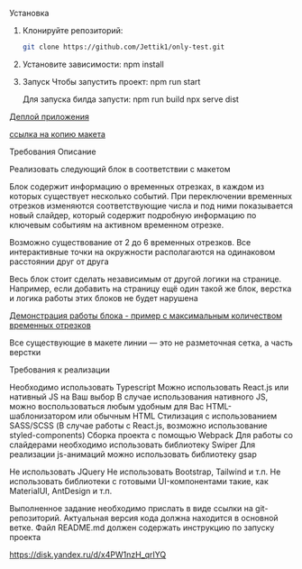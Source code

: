 Установка

1. Клонируйте репозиторий:

   ```bash
   git clone https://github.com/Jettik1/only-test.git
   ```

2. Установите зависимости:
   npm install

3. Запуск
   Чтобы запустить проект:
   npm run start

   Для запуска билда запусти:
   npm run build
   npx serve dist

[Деплой приложения](only-test-rose.vercel.app)

[ссылка на копию макета](https://www.figma.com/design/DliD6gKZfJeybJjym9D1Pe/%D0%A2%D0%B5%D1%81%D1%82%D0%BE%D0%B2%D0%BE%D0%B5-%D0%B7%D0%B0%D0%B4%D0%B0%D0%BD%D0%B8%D0%B5-%D0%BE%D1%82-Only?node-id=0-1&t=1LYzCNqRlBySNWZi-1)

Требования
Описание

Реализовать следующий блок в соответствии с макетом

Блок содержит информацию о временных отрезках, в каждом из которых существует несколько событий.
При переключении временных отрезков изменяются соответствующие числа и под ними показывается новый слайдер, который содержит подробную информацию по ключевым событиям на активном временном отрезке.

Возможно существование от 2 до 6 временных отрезков. Все интерактивные точки на окружности располагаются на одинаковом расстоянии друг от друга

Весь блок стоит сделать независимым от другой логики на странице.
Например, если добавить на страницу ещё один такой же блок, верстка и логика работы этих блоков не будет нарушена

[Демонстрация работы блока - пример с максимальным количеством временных отрезков](https://disk.yandex.ru/d/x4PW1nzH_qrIYQ)

Все существующие в макете линии — это не разметочная сетка, а часть верстки

Требования к реализации

Необходимо использовать Typescript
Можно использовать React.js или нативный JS на Ваш выбор
В случае использования нативного JS, можно воспользоваться любым удобным для Вас HTML-шаблонизатором или обычным HTML
Стилизация с использованием SASS/SCSS (В случае работы с React.js, возможно использование styled-components)
Сборка проекта с помощью Webpack
Для работы со слайдерами необходимо использовать библиотеку Swiper
Для реализации js-анимаций можно использовать библиотеку gsap

Не использовать JQuery
Не использовать Bootstrap, Tailwind и т.п.
Не использовать библиотеки с готовыми UI-компонентами такие, как MaterialUI, AntDesign и т.п.

Выполненное задание необходимо прислать в виде ссылки на git-репозиторий. Актуальная версия кода должна находится в основной ветке.
Файл README.md должен содержать инструкцию по запуску проекта

https://disk.yandex.ru/d/x4PW1nzH_qrIYQ

